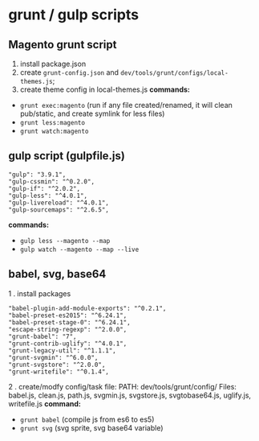 # grunt / gulp scripts
## Magento grunt script
1. install package.json
2. create `grunt-config.json` and `dev/tools/grunt/configs/local-themes.js`;
3. create theme config in local-themes.js
**commands:**
- `grunt exec:magento` (run if any file created/renamed, it will clean pub/static, and create symlink for less files)
- `grunt less:magento`
- `grunt watch:magento`

## gulp script (gulpfile.js)
```
"gulp": "3.9.1",
"gulp-cssmin": "^0.2.0",
"gulp-if": "^2.0.2",
"gulp-less": "^4.0.1",
"gulp-livereload": "^4.0.1",
"gulp-sourcemaps": "^2.6.5",
```
**commands:**
- `gulp less --magento --map`
- `gulp watch --magento --map --live`

## babel, svg, base64
1 . install packages
```
"babel-plugin-add-module-exports": "^0.2.1",
"babel-preset-es2015": "^6.24.1",
"babel-preset-stage-0": "^6.24.1",
"escape-string-regexp": "^2.0.0",
"grunt-babel": "7",
"grunt-contrib-uglify": "^4.0.1",
"grunt-legacy-util": "^1.1.1",
"grunt-svgmin": "^6.0.0",
"grunt-svgstore": "^2.0.0",
"grunt-writefile": "^0.1.4",
```
2 . create/modfy config/task file:
PATH: dev/tools/grunt/config/
Files: babel.js, clean.js, path.js, svgmin.js, svgstore.js, svgtobase64.js, uglify.js, writefile.js
**command:**
- `grunt babel` (compile js from es6 to es5)
- `grunt svg` (svg sprite, svg base64 variable)
